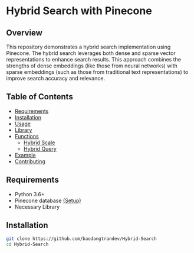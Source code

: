 # Hybrid Search with Pinecone
## Overview
This repository demonstrates a hybrid search implementation using Pinecone. The hybrid search leverages both dense and sparse vector representations to enhance search results. This approach combines the strengths of dense embeddings (like those from neural networks) with sparse embeddings (such as those from traditional text representations) to improve search accuracy and relevance.
## Table of Contents
- [Requirements](#Requirements)
- [Installation](#Installation)
- [Usage](#Usage)
- [Library](#Library)
- [Functions](#Functions)
  + [Hybrid Scale](#HybridScale)
  + [Hybrid Query](#HybridQuery)
- [Example](#Example)
- [Contributing](#Contributing)

## Requirements
- Python 3.6+
- Pinecone database [(Setup)](#SetupPineconeDatabase)
- Necessary Library

## Installation
```bash
git clone https://github.com/baodangtrandev/Hybrid-Search
cd Hybrid-Search
```
